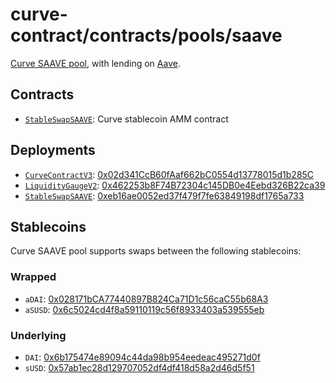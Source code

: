# curve-contract/contracts/pools/saave

[Curve SAAVE pool](https://www.curve.fi/saave), with lending on [Aave](https://aave.com/).

## Contracts

- [`StableSwapSAAVE`](StableSwapSAAVE.vy): Curve stablecoin AMM contract

## Deployments

- [`CurveContractV3`](../../tokens/CurveTokenV3.vy): [0x02d341CcB60fAaf662bC0554d13778015d1b285C](https://etherscan.io/address/0x02d341CcB60fAaf662bC0554d13778015d1b285C)
- [`LiquidityGaugeV2`](https://github.com/curvefi/curve-dao-contracts/blob/master/contracts/gauges/LiquidityGaugeV2.vy): [0x462253b8F74B72304c145DB0e4Eebd326B22ca39](https://etherscan.io/address/0x462253b8F74B72304c145DB0e4Eebd326B22ca39)
- [`StableSwapSAAVE`](StableSwapSAAVE.vy): [0xeb16ae0052ed37f479f7fe63849198df1765a733](https://etherscan.io/address/0xeb16ae0052ed37f479f7fe63849198df1765a733)

## Stablecoins

Curve SAAVE pool supports swaps between the following stablecoins:

### Wrapped

- `aDAI`: [0x028171bCA77440897B824Ca71D1c56caC55b68A3](https://etherscan.io/address/0x028171bCA77440897B824Ca71D1c56caC55b68A3)
- `aSUSD`: [0x6c5024cd4f8a59110119c56f8933403a539555eb](https://etherscan.io/address/0x6c5024cd4f8a59110119c56f8933403a539555eb)

### Underlying

- `DAI`: [0x6b175474e89094c44da98b954eedeac495271d0f](https://etherscan.io/token/0x6b175474e89094c44da98b954eedeac495271d0f)
- `sUSD`: [0x57ab1ec28d129707052df4df418d58a2d46d5f51](https://etherscan.io/token/0x57ab1ec28d129707052df4df418d58a2d46d5f51)

